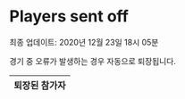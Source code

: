 # Players sent off
최종 업데이트: 2020년 12월 23일 18시 05분


경기 중 오류가 발생하는 경우 자동으로 퇴장됩니다.


| 퇴장된 참가자 |
|:---:|